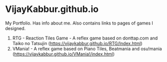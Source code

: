 # VijayKabbur.github.io
My Portfolio. Has info about me. Also contains links to pages of games I designed.
1. RTG - Reaction Tiles Game -  A reflex game based on donttap.com and Taiko no Tatsujin
    (https://vijaykabbur.github.io/RTG/Index.html)
2. VMania! - A reflex game based on Piano Tiles, Beatmania and osu!mania
    (https://vijaykabbur.github.io/VMania!/index.html)
